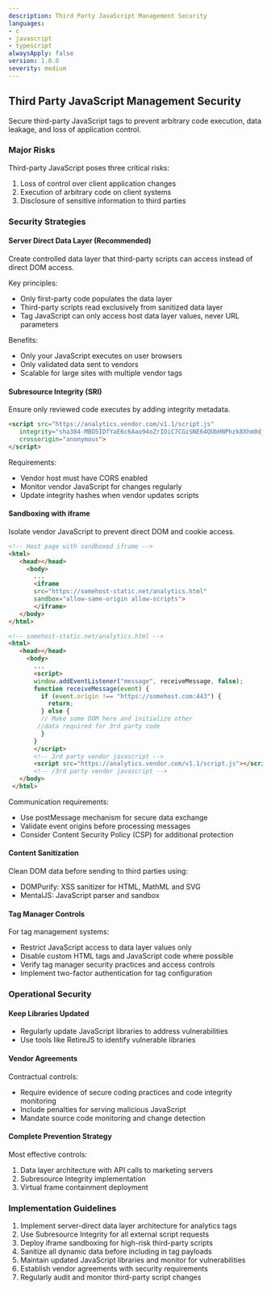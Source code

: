 ```yaml
---
description: Third Party JavaScript Management Security
languages:
- c
- javascript
- typescript
alwaysApply: false
version: 1.0.0
severity: medium
---
```


## Third Party JavaScript Management Security

Secure third-party JavaScript tags to prevent arbitrary code execution, data leakage, and loss of application control.

### Major Risks

Third-party JavaScript poses three critical risks:
1. Loss of control over client application changes
2. Execution of arbitrary code on client systems
3. Disclosure of sensitive information to third parties

### Security Strategies

#### Server Direct Data Layer (Recommended)
Create controlled data layer that third-party scripts can access instead of direct DOM access.

Key principles:
- Only first-party code populates the data layer
- Third-party scripts read exclusively from sanitized data layer
- Tag JavaScript can only access host data layer values, never URL parameters

Benefits:
- Only your JavaScript executes on user browsers
- Only validated data sent to vendors
- Scalable for large sites with multiple vendor tags

#### Subresource Integrity (SRI)
Ensure only reviewed code executes by adding integrity metadata.

```html
<script src="https://analytics.vendor.com/v1.1/script.js"
   integrity="sha384-MBO5IDfYaE6c6Aao94oZrIOiC7CGiSNE64QUbHNPhzk8Xhm0djE6QqTpL0HzTUxk"
   crossorigin="anonymous">
</script>
```

Requirements:
- Vendor host must have CORS enabled
- Monitor vendor JavaScript for changes regularly
- Update integrity hashes when vendor updates scripts

#### Sandboxing with iframe
Isolate vendor JavaScript to prevent direct DOM and cookie access.

```html
<!-- Host page with sandboxed iframe -->
<html>
   <head></head>
     <body>
       ...
       <iframe
       src="https://somehost-static.net/analytics.html"
       sandbox="allow-same-origin allow-scripts">
       </iframe>
   </body>
</html>

<!-- somehost-static.net/analytics.html -->
<html>
   <head></head>
     <body>
       ...
       <script>
       window.addEventListener("message", receiveMessage, false);
       function receiveMessage(event) {
         if (event.origin !== "https://somehost.com:443") {
           return;
         } else {
         // Make some DOM here and initialize other
        //data required for 3rd party code
         }
       }
       </script>
       <!-- 3rd party vendor javascript -->
       <script src="https://analytics.vendor.com/v1.1/script.js"></script>
       <!-- /3rd party vendor javascript -->
   </body>
 </html>
```

Communication requirements:
- Use postMessage mechanism for secure data exchange
- Validate event origins before processing messages
- Consider Content Security Policy (CSP) for additional protection

#### Content Sanitization
Clean DOM data before sending to third parties using:
- DOMPurify: XSS sanitizer for HTML, MathML and SVG
- MentalJS: JavaScript parser and sandbox

#### Tag Manager Controls
For tag management systems:
- Restrict JavaScript access to data layer values only
- Disable custom HTML tags and JavaScript code where possible
- Verify tag manager security practices and access controls
- Implement two-factor authentication for tag configuration

### Operational Security

#### Keep Libraries Updated
- Regularly update JavaScript libraries to address vulnerabilities
- Use tools like RetireJS to identify vulnerable libraries

#### Vendor Agreements
Contractual controls:
- Require evidence of secure coding practices and code integrity monitoring
- Include penalties for serving malicious JavaScript
- Mandate source code monitoring and change detection

#### Complete Prevention Strategy
Most effective controls:
1. Data layer architecture with API calls to marketing servers
2. Subresource Integrity implementation
3. Virtual frame containment deployment

### Implementation Guidelines

1. Implement server-direct data layer architecture for analytics tags
2. Use Subresource Integrity for all external script requests
3. Deploy iframe sandboxing for high-risk third-party scripts
4. Sanitize all dynamic data before including in tag payloads
5. Maintain updated JavaScript libraries and monitor for vulnerabilities
6. Establish vendor agreements with security requirements
7. Regularly audit and monitor third-party script changes